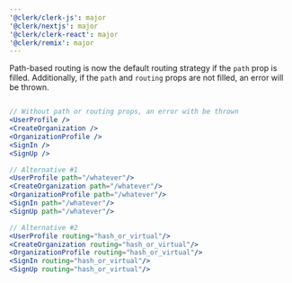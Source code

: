 ```yaml
---
'@clerk/clerk-js': major
'@clerk/nextjs': major
'@clerk/clerk-react': major
'@clerk/remix': major
---
```


Path-based routing is now the default routing strategy if the `path` prop is filled. Additionally, if the `path` and `routing` props are not filled, an error will be thrown.
```jsx

// Without path or routing props, an error with be thrown
<UserProfile />
<CreateOrganization />
<OrganizationProfile />
<SignIn />
<SignUp />

// Alternative #1
<UserProfile path="/whatever"/>
<CreateOrganization path="/whatever"/>
<OrganizationProfile path="/whatever"/>
<SignIn path="/whatever"/>
<SignUp path="/whatever"/>

// Alternative #2
<UserProfile routing="hash_or_virtual"/>
<CreateOrganization routing="hash_or_virtual"/>
<OrganizationProfile routing="hash_or_virtual"/>
<SignIn routing="hash_or_virtual"/>
<SignUp routing="hash_or_virtual"/>
```